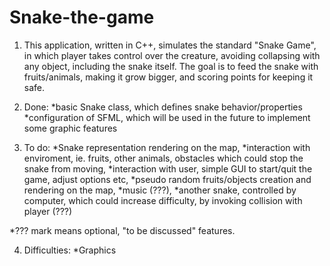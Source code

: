 # Snake-the-game

1. This application, written in C++, simulates the standard "Snake Game", in which player takes control over the creature, avoiding collapsing with any object, including the snake itself. The goal is to feed the snake with fruits/animals, making it grow bigger, and scoring points for keeping it safe.

2. Done: 
*basic Snake class, which defines snake behavior/properties
*configuration of SFML, which will be used in the future to implement some graphic features

3. To do:
*Snake representation rendering on the map,
*interaction with enviroment, ie. fruits, other animals, obstacles which could stop the snake from moving,
*interaction with user, simple GUI to start/quit the game, adjust options etc,
*pseudo random fruits/objects creation and rendering on the map,
*music (???),
*another snake, controlled by computer, which could increase difficulty, by invoking collision with player (???)

*??? mark means optional, "to be discussed" features.

4. Difficulties:
*Graphics

